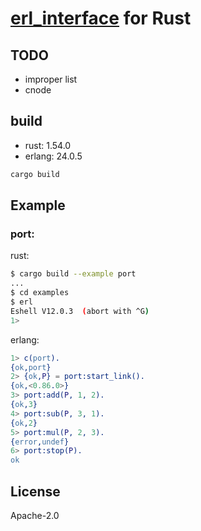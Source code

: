 # [erl_interface][1] for Rust

## TODO
- improper list
- cnode

## build
- rust: 1.54.0
- erlang: 24.0.5

```bash
cargo build
```

## Example

### port:

rust:
```bash
$ cargo build --example port
...
$ cd examples
$ erl
Eshell V12.0.3  (abort with ^G)
1>
```

erlang:
```erlang
1> c(port).
{ok,port}
2> {ok,P} = port:start_link().
{ok,<0.86.0>}
3> port:add(P, 1, 2).
{ok,3}
4> port:sub(P, 3, 1).
{ok,2}
5> port:mul(P, 2, 3).
{error,undef}
6> port:stop(P).
ok
```

## License

Apache-2.0

[1]: http://erlang.org/doc/apps/erl_interface/index.html
